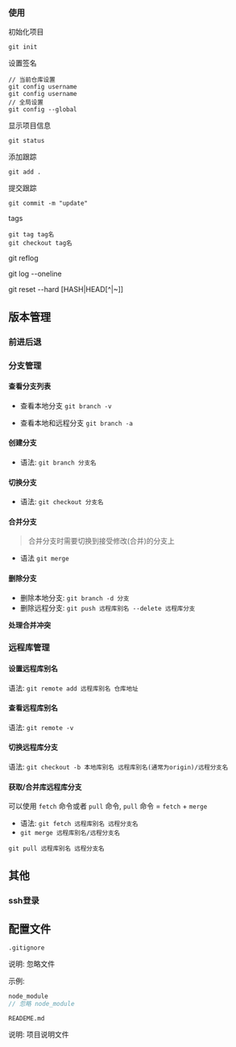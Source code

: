 ### 使用

初始化项目

```
git init
```

设置签名

```
// 当前仓库设置
git config username
git config username
// 全局设置
git config --global	
```

显示项目信息

```
git status
```

添加跟踪

```
git add .
```

提交跟踪

```
git commit -m "update"
```

tags

```
git tag tag名
git checkout tag名
```

git reflog

git log --oneline

git reset --hard [HASH|HEAD\[^|~]]



## 版本管理

### 前进后退

### 分支管理

#### 查看分支列表

* 查看本地分支 `git branch -v `

* 查看本地和远程分支 `git branch -a`

#### 创建分支

* 语法: `git branch 分支名 `

#### 切换分支

* 语法: `git checkout 分支名`

#### 合并分支

> 合并分支时需要切换到接受修改(合并)的分支上

* 语法 `git merge`

#### 删除分支

* 删除本地分支: `git branch -d 分支`
* 删除远程分支: 	`git push 远程库别名 --delete 远程库分支`

**处理合并冲突**

### 远程库管理

#### 设置远程库别名

语法: `git remote add 远程库别名 仓库地址`

#### 查看远程库别名

语法: `git remote -v`

#### 切换远程库分支

语法: `git checkout -b 本地库别名 远程库别名(通常为origin)/远程分支名`

#### 获取/合并库远程库分支

可以使用 `fetch` 命令或者 `pull` 命令, `pull` 命令 = `fetch` + `merge`

* 语法: `git fetch 远程库别名 远程分支名 `
* `git merge 远程库别名/远程分支名`

`git pull 远程库别名 远程分支名`

## 其他

### ssh登录

## 配置文件

`.gitignore` 

说明: 忽略文件

示例:

```js
node_module
// 忽略 node_module
```

`READEME.md`

说明: 项目说明文件

